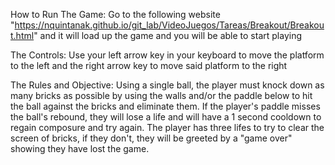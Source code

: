 How to Run The Game:
Go to the following website "https://nquintanak.github.io/git_lab/VideoJuegos/Tareas/Breakout/Breakout.html" and it will load up the game and you will be able to start playing

The Controls:
Use your left arrow key in your keyboard to move the platform to the left and the right arrow key to move said platform to the right 

The Rules and Objective:
Using a single ball, the player must knock down as many bricks as possible by using the walls and/or the paddle below to hit the ball against the bricks 
and eliminate them. If the player's paddle misses the ball's rebound, they will lose a life and will have a 1 second cooldown to regain composure and try again. 
The player has three lifes to try to clear the screen of bricks, if they don't, they will be greeted by a "game over" showing they have lost the game.
